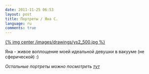 ```yaml
---
date: 2011-11-25 06:53
layout: post
title: Портреты / Яна C.
language: ru
comments: true
---
```


[{% img center /images/drawings/ys2_500.jpg %}](/images/drawings/ys2.jpg)

Яна - живое воплощение моей идеальной девушки в вакууме (не сферической) :)

*Остальные портреты можно посмотреть [тут](/ru/drawings)*
